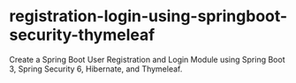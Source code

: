 # registration-login-using-springboot-security-thymeleaf

Create a Spring Boot User Registration and Login Module using Spring Boot 3, Spring Security 6, Hibernate, and Thymeleaf.
